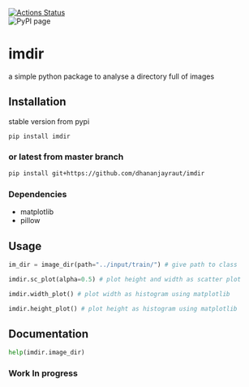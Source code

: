 [![Actions Status](https://github.com/dhananjayraut/imdir/workflows/Python%20package/badge.svg)](https://github.com/dhananjayraut/imdir/actions)  
![PyPI page](https://pypi.org/project/imdir/)  

# imdir 

a simple python package to analyse a directory full of images

## Installation

stable version from pypi
```
pip install imdir
```

### or latest from master branch
```bash
pip install git+https://github.com/dhananjayraut/imdir
```
### Dependencies

* matplotlib
* pillow

## Usage
```python
im_dir = image_dir(path="../input/train/") # give path to class

imdir.sc_plot(alpha=0.5) # plot height and width as scatter plot

imdir.width_plot() # plot width as histogram using matplotlib

imdir.height_plot() # plot height as histogram using matplotlib
```

## Documentation
```python
help(imdir.image_dir)
```

### Work In progress